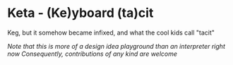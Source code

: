 # Keta - (Ke)yboard (ta)cit

Keg, but it somehow became infixed, and what the cool kids call "tacit"


*Note that this is more of a design idea playground than an interpreter right now*
*Consequently, contributions of any kind are welcome*
